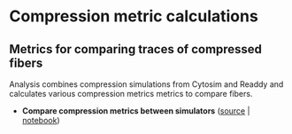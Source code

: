 # Compression metric calculations

## Metrics for comparing traces of compressed fibers

Analysis combines compression simulations from Cytosim and Readdy and calculates various compression metrics metrics to compare fibers.

- **Compare compression metrics between simulators** ([source](https://github.com/simularium/subcell-pipeline/blob/main/subcell_pipeline/analysis/compression_metrics/_compare_compression_metrics.py) | [notebook](https://simularium.github.io/subcell-pipeline/_notebooks/analysis/compression_metrics/_compare_compression_metrics.html))
